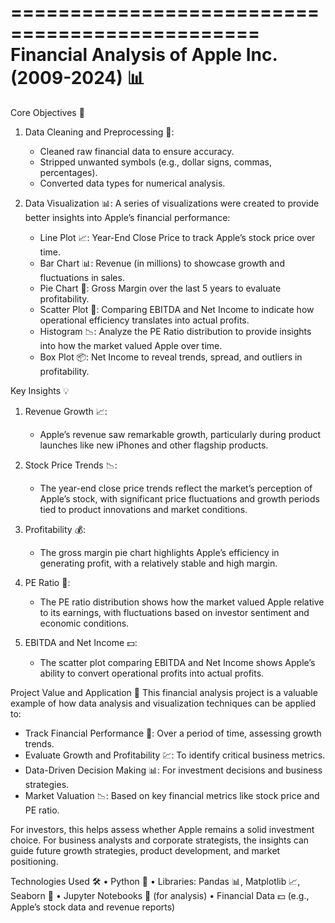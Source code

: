 ===============================================
Financial Analysis of Apple Inc. (2009-2024) 📊
===============================================

Core Objectives 📌
1. Data Cleaning and Preprocessing 🧹:
   - Cleaned raw financial data to ensure accuracy.
   - Stripped unwanted symbols (e.g., dollar signs, commas, percentages).
   - Converted data types for numerical analysis.

2. Data Visualization 📊:
   A series of visualizations were created to provide better insights into Apple’s financial performance:
   - Line Plot 📈: Year-End Close Price to track Apple’s stock price over time.
   - Bar Chart 📊: Revenue (in millions) to showcase growth and fluctuations in sales.
   - Pie Chart 🍰: Gross Margin over the last 5 years to evaluate profitability.
   - Scatter Plot 🔵: Comparing EBITDA and Net Income to indicate how operational efficiency translates into actual profits.
   - Histogram 📉: Analyze the PE Ratio distribution to provide insights into how the market valued Apple over time.
   - Box Plot 📦: Net Income to reveal trends, spread, and outliers in profitability.

Key Insights 💡
1. Revenue Growth 📈:
   - Apple’s revenue saw remarkable growth, particularly during product launches like new iPhones and other flagship products.

2. Stock Price Trends 📉:
   - The year-end close price trends reflect the market’s perception of Apple’s stock, with significant price fluctuations and growth periods tied to product innovations and market conditions.

3. Profitability 💰:
   - The gross margin pie chart highlights Apple’s efficiency in generating profit, with a relatively stable and high margin.

4. PE Ratio 🔢:
   - The PE ratio distribution shows how the market valued Apple relative to its earnings, with fluctuations based on investor sentiment and economic conditions.

5. EBITDA and Net Income 💵:
   - The scatter plot comparing EBITDA and Net Income shows Apple’s ability to convert operational profits into actual profits.

Project Value and Application 🚀
This financial analysis project is a valuable example of how data analysis and visualization techniques can be applied to:
- Track Financial Performance 🧾: Over a period of time, assessing growth trends.
- Evaluate Growth and Profitability 💹: To identify critical business metrics.
- Data-Driven Decision Making 📊: For investment decisions and business strategies.
- Market Valuation 📉: Based on key financial metrics like stock price and PE ratio.

For investors, this helps assess whether Apple remains a solid investment choice. For business analysts and corporate strategists, the insights can guide future growth strategies, product development, and market positioning.

Technologies Used 🛠
• Python 🐍
• Libraries: Pandas 📊, Matplotlib 📈, Seaborn 🎨
• Jupyter Notebooks 📓 (for analysis)
• Financial Data 💵 (e.g., Apple’s stock data and revenue reports)
